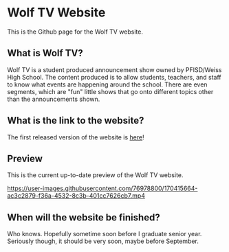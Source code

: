 # Wolf TV Website

This is the Github page for the Wolf TV website.

## What is Wolf TV?

Wolf TV is a student produced announcement show owned by PFISD/Weiss High School. The content produced is to allow students, teachers, and staff to know what events are happening around the school. There are even segments, which are "fun" little shows that go onto different topics other than the announcements shown.

## What is the link to the website?

The first released version of the website is [here](https://wolf-tv.herokuapp.com/)!

## Preview

This is the current up-to-date preview of the Wolf TV website.

https://user-images.githubusercontent.com/76978800/170415664-ac3c2879-f36a-4532-8c3b-401cc7626cb7.mp4

## When will the website be finished?

Who knows. Hopefully sometime soon before I graduate senior year. Seriously though, it should be very soon, maybe before September.
